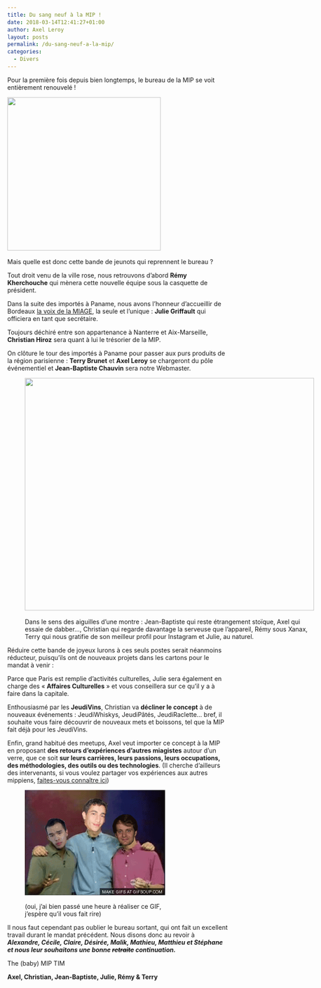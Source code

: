 ```yaml
---
title: Du sang neuf à la MIP !
date: 2018-03-14T12:41:27+01:00
author: Axel Leroy
layout: posts
permalink: /du-sang-neuf-a-la-mip/
categories:
  - Divers
---
```

Pour la première fois depuis bien longtemps, le bureau de la MIP se voit entièrement renouvelé !

<img class="aligncenter size-medium" src="https://media.giphy.com/media/wxw2e19ZMsjio/giphy.gif" width="350" height="350" /> 

Mais quelle est donc cette bande de jeunots qui reprennent le bureau ?

Tout droit venu de la ville rose, nous retrouvons d&#8217;abord **Rémy Kherchouche** qui mènera cette nouvelle équipe sous la casquette de président.

Dans la suite des importés à Paname, nous avons l&#8217;honneur d&#8217;accueillir de Bordeaux [la voix de la MIAGE](https://www.youtube.com/watch?v=elaNL4XWDCI), la seule et l&#8217;unique : **Julie Griffault** qui officiera en tant que secrétaire.

Toujours déchiré entre son appartenance à Nanterre et Aix-Marseille, **Christian Hiroz** sera quant à lui le trésorier de la MIP.

On clôture le tour des importés à Paname pour passer aux purs produits de la région parisienne : **Terry Brunet** et **Axel Leroy** se chargeront du pôle événementiel et **Jean-Baptiste Chauvin** sera notre Webmaster.<figure id="attachment_4498" aria-describedby="caption-attachment-4498" style="width: 660px" class="wp-caption aligncenter">

[<img class="wp-image-4498 size-large" src="/assets/uploads/2018/03/IMG_20180222_225155-1024x824.jpg" alt="" width="660" height="531" srcset="/assets/uploads/2018/03/IMG_20180222_225155-1024x824.jpg 1024w, /assets/uploads/2018/03/IMG_20180222_225155-300x241.jpg 300w, /assets/uploads/2018/03/IMG_20180222_225155-768x618.jpg 768w" sizes="(max-width: 660px) 100vw, 660px" />](/assets/uploads/2018/03/IMG_20180222_225155.jpg)<figcaption id="caption-attachment-4498" class="wp-caption-text">Dans le sens des aiguilles d&#8217;une montre : Jean-Baptiste qui reste étrangement stoïque, Axel qui essaie de dabber…, Christian qui regarde davantage la serveuse que l&#8217;appareil, Rémy sous Xanax, Terry qui nous gratifie de son meilleur profil pour Instagram et Julie, au naturel.</figcaption></figure> 

Réduire cette bande de joyeux lurons à ces seuls postes serait néanmoins réducteur, puisqu&#8217;ils ont de nouveaux projets dans les cartons pour le mandat à venir :

Parce que Paris est remplie d&#8217;activités culturelles, Julie sera également en charge des « **Affaires Culturelles** » et vous conseillera sur ce qu&#8217;il y a à faire dans la capitale.

Enthousiasmé par les **JeudiVins**, Christian va **décliner le concept** à de nouveaux événements : JeudiWhiskys, JeudiPâtés, JeudiRaclette… bref, il souhaite vous faire découvrir de nouveaux mets et boissons, tel que la MIP fait déjà pour les JeudiVins.

Enfin, grand habitué des meetups, Axel veut importer ce concept à la MIP en proposant **des retours d&#8217;expériences d&#8217;autres miagistes** autour d&#8217;un verre, que ce soit **sur leurs carrières, leurs passions, leurs occupations, des méthodologies, des outils ou des technologies**. (Il cherche d&#8217;ailleurs des intervenants, si vous voulez partager vos expériences aux autres mippiens, [faites-vous connaître ici](https://goo.gl/forms/qQ4IAIIKFt4qwwyz2))<figure id="attachment_4508" aria-describedby="caption-attachment-4508" style="width: 320px" class="wp-caption aligncenter">

[<img class="wp-image-4508 size-full" src="/assets/uploads/2018/03/goodbye_mip.gif" alt="" width="320" height="240" />](/assets/uploads/2018/03/goodbye_mip.gif)<figcaption id="caption-attachment-4508" class="wp-caption-text">(oui, j&#8217;ai bien passé une heure à réaliser ce GIF, j&#8217;espère qu&#8217;il vous fait rire)</figcaption></figure> 

Il nous faut cependant pas oublier le bureau sortant, qui ont fait un excellent travail durant le mandat précédent. Nous disons donc au revoir à **_Alexandre, Cécile, Claire, Désirée, Malik, Mathieu, Matthieu et Stéphane et nous leur souhaitons une bonne <del>retraite</del> continuation._**

The (baby) MIP TIM

**Axel, Christian, Jean-Baptiste, Julie, Rémy & Terry**
